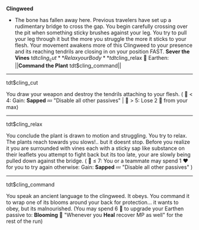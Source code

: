 **__Clingweed__**
- The bone has fallen away here. Previous travelers have set up a rudimentary bridge to cross the gap. You begin carefully crossing over the pit when something sticky brushes against your leg. You try to pull your leg through it but the more you struggle the more it sticks to your flesh. Your movement awakens more of this Clingweed to your presence and its reaching tendrils are closing in on your position FAST.
**Sever the Vines** tdt$cling_cut
**Relax your Body** tdt$cling_relax
🌿 Earthen: ||**Command the Plant** tdt$cling_command||

-------------
tdt$cling_cut

You draw your weapon and destroy the tendrils attaching to your flesh. ( :game_die: < 4: Gain: __Sapped__ :zzz: "Disable all other passives" | :game_die: > 5: Lose 2 :large_blue_diamond: from your max)

-------------
tdt$cling_relax

You conclude the plant is drawn to motion and struggling. You try to relax. The plants reach towards you slows!.. but it doesnt stop. Before you realize it you are surrounded with vines each with a sticky sap like substance on their leaflets you attempt to fight back but its too late, your are slowly being pulled down against the bridge. ( :game_die: ≤ 7: You or a teammate may spend 1 :heart: for you to try again otherwise: Gain: __Sapped__ :zzz: "Disable all other passives" )

-------------
tdt$cling_command

You speak an ancient language to the clingweed. It obeys. You command it to wrap one of its blooms around your back for protection... it wants to obey, but its malnourished. (You may spend 6 🔷 to upgrade your Earthen passive to: __Blooming__ 🌸 "Whenever you __Heal__ recover MP as well" for the rest of the run)
